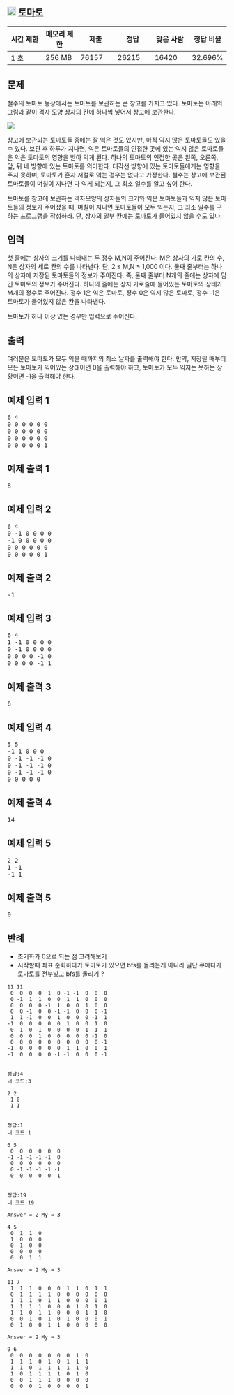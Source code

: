 ## <img src="https://d2gd6pc034wcta.cloudfront.net/tier/10.svg" class="solvedac-tier" width ="20px"> [토마토](https://www.acmicpc.net/problem/7576)

<div class="table-responsive">
				<table class="table" id="problem-info">
				<thead>
				<tr>
									<th style="width:16%;">시간 제한</th>
					<th style="width:16%;">메모리 제한</th>
					<th style="width:17%;">제출</th>
					<th style="width:17%;">정답</th>
					<th style="width:17%;">맞은 사람</th>
					<th style="width:17%;">정답 비율</th>
								</tr>
				</thead>
				<tbody>
				<tr>
				<td>1 초</td>
				<td>256 MB</td>
									<td>76157</td>
					<td>26215</td>
					<td>16420</td>
					<td>32.696%</td>
								</tr>
				</tbody>
				</table>
			</div>

## 문제
철수의 토마토 농장에서는 토마토를 보관하는 큰 창고를 가지고 있다. 토마토는 아래의 그림과 같이 격자 모양 상자의 칸에 하나씩 넣어서 창고에 보관한다. 

<img src = "https://www.acmicpc.net/upload/images/tmt.png">

창고에 보관되는 토마토들 중에는 잘 익은 것도 있지만, 아직 익지 않은 토마토들도 있을 수 있다. 보관 후 하루가 지나면, 익은 토마토들의 인접한 곳에 있는 익지 않은 토마토들은 익은 토마토의 영향을 받아 익게 된다. 하나의 토마토의 인접한 곳은 왼쪽, 오른쪽, 앞, 뒤 네 방향에 있는 토마토를 의미한다. 대각선 방향에 있는 토마토들에게는 영향을 주지 못하며, 토마토가 혼자 저절로 익는 경우는 없다고 가정한다. 철수는 창고에 보관된 토마토들이 며칠이 지나면 다 익게 되는지, 그 최소 일수를 알고 싶어 한다.

토마토를 창고에 보관하는 격자모양의 상자들의 크기와 익은 토마토들과 익지 않은 토마토들의 정보가 주어졌을 때, 며칠이 지나면 토마토들이 모두 익는지, 그 최소 일수를 구하는 프로그램을 작성하라. 단, 상자의 일부 칸에는 토마토가 들어있지 않을 수도 있다.

## 입력
첫 줄에는 상자의 크기를 나타내는 두 정수 M,N이 주어진다. M은 상자의 가로 칸의 수, N은 상자의 세로 칸의 수를 나타낸다. 단, 2 ≤ M,N ≤ 1,000 이다. 둘째 줄부터는 하나의 상자에 저장된 토마토들의 정보가 주어진다. 즉, 둘째 줄부터 N개의 줄에는 상자에 담긴 토마토의 정보가 주어진다. 하나의 줄에는 상자 가로줄에 들어있는 토마토의 상태가 M개의 정수로 주어진다. 정수 1은 익은 토마토, 정수 0은 익지 않은 토마토, 정수 -1은 토마토가 들어있지 않은 칸을 나타낸다.

토마토가 하나 이상 있는 경우만 입력으로 주어진다.

## 출력
여러분은 토마토가 모두 익을 때까지의 최소 날짜를 출력해야 한다. 만약, 저장될 때부터 모든 토마토가 익어있는 상태이면 0을 출력해야 하고, 토마토가 모두 익지는 못하는 상황이면 -1을 출력해야 한다.

<div class="col-md-12">
				<div class="row">
					<div class="col-md-6">
						<section id="sampleinput1">
						<div class="headline">
						<h2>예제 입력 1
						</h2>
						</div>
						<pre class="sampledata" id="sample-input-1">6 4
0 0 0 0 0 0
0 0 0 0 0 0
0 0 0 0 0 0
0 0 0 0 0 1
</pre>
						</section>
					</div>
					<div class="col-md-6">
						<section id="sampleoutput1">
						<div class="headline">
						<h2>예제 출력 1
						</h2>
						</div>
						<pre class="sampledata" id="sample-output-1">8
</pre>

<div class="row">
					<div class="col-md-6">
						<section id="sampleinput2">
						<div class="headline">
						<h2>예제 입력 2
						</h2>
						</div>
						<pre class="sampledata" id="sample-input-2">6 4
0 -1 0 0 0 0
-1 0 0 0 0 0
0 0 0 0 0 0
0 0 0 0 0 1
</pre>
						</section>
					</div>
					<div class="col-md-6">
						<section id="sampleoutput2">
						<div class="headline">
						<h2>예제 출력 2
						</h2>
						</div>
						<pre class="sampledata" id="sample-output-2">-1
</pre>
						</section>
					</div>
									</div>


<div class="col-md-12">
				<div class="row">
					<div class="col-md-6">
						<section id="sampleinput3">
						<div class="headline">
						<h2>예제 입력 3
						</h2>
						</div>
						<pre class="sampledata" id="sample-input-3">6 4
1 -1 0 0 0 0
0 -1 0 0 0 0
0 0 0 0 -1 0
0 0 0 0 -1 1
</pre>
						</section>
					</div>
					<div class="col-md-6">
						<section id="sampleoutput3">
						<div class="headline">
						<h2>예제 출력 3
						</h2>
						</div>
						<pre class="sampledata" id="sample-output-3">6
</pre>
						</section>
					</div>
									</div>
				</div>

<div class="col-md-12">
				<div class="row">
					<div class="col-md-6">
						<section id="sampleinput4">
						<div class="headline">
						<h2>예제 입력 4
						</h2>
						</div>
						<pre class="sampledata" id="sample-input-4">5 5
-1 1 0 0 0
0 -1 -1 -1 0
0 -1 -1 -1 0
0 -1 -1 -1 0
0 0 0 0 0
</pre>
						</section>
					</div>
					<div class="col-md-6">
						<section id="sampleoutput4">
						<div class="headline">
						<h2>예제 출력 4
						</h2>
						</div>
						<pre class="sampledata" id="sample-output-4">14
</pre>
						</section>
					</div>
									</div>
				</div>






<div class="row">
					<div class="col-md-6">
						<section id="sampleinput5">
						<div class="headline">
						<h2>예제 입력 5
						</h2>
						</div>
						<pre class="sampledata" id="sample-input-5">2 2
1 -1
-1 1
</pre>
						</section>
					</div>
					<div class="col-md-6">
						<section id="sampleoutput5">
						<div class="headline">
						<h2>예제 출력 5
						</h2>
						</div>
						<pre class="sampledata" id="sample-output-5">0
</pre>
						</section>
					</div>
									</div>



## 반례

- 초기화가 0으로 되는 점 고려해보기
- 시작할때 좌표 순회하다가 토마토가 있으면 bfs를 돌리는게 아니라 일단 큐에다가 토마토를 전부넣고 bfs를 돌리기 ?
```
11 11
 0  0  0  0  1  0 -1 -1  0  0  0 
 0 -1  1  1  0  0  1  1  0  0  0  
 0  0  0  0 -1  1  0  0  1  0  0 
 0  0 -1  0  0 -1 -1  0  0  0 -1 
 1  1 -1  0  0  1  0  0  0 -1  1 
-1  0  0  0  0  0  1  0  0  1  0 
 0  1  0 -1  0  0  0  0  1  1  1 
 0  0  0  1  0  0  0  0  0 -1  0 
 0  0  0  0  0  0  0  0  0  0 -1 
-1  0  0  0  0  0  1  1  0  0  1 
-1  0  0  0  0 -1 -1  0  0  0 -1 


정답:4
내 코드:3
```

```
2 2
 1 0
 1 1


정답:1
내 코드:1
```

```
6 5
 0  0  0  0  0  0
-1 -1 -1 -1 -1  0
 0  0  0  0  0  0
 0 -1 -1 -1 -1 -1
 0  0  0  0  0  1


정답:19
내 코드:19
```

```
Answer = 2 My = 3

4 5
 0  1  1  0 
 1  0  0  0 
 0  1  0  0 
 0  0  0  0 
 0  0  1  1 
```

```
Answer = 2 My = 3

11 7
 1  1  1  0  0  0  1  1  0  1  1 
 0  1  1  1  1  0  0  0  0  0  0 
 1  1  1  0  1  1  0  0  0  0  1 
 1  1  1  1  0  0  0  1  0  1  0 
 1  1  0  1  1  0  0  0  1  1  0 
 0  0  1  0  1  0  1  0  0  0  1 
 0  1  0  0  1  1  0  0  0  0  0 
```

```
Answer = 2 My = 3

9 6
 0  0  0  0  0  0  0  1  0 
 1  1  1  0  1  0  1  1  1 
 1  1  0  1  1  1  1  1  0 
 1  0  1  1  1  1  0  1  0 
 0  0  1  1  1  0  0  0  0 
 0  0  0  1  0  0  0  0  1 
```

